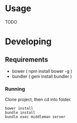 # Usage

TODO


# Developing

## Requirements

* bower ( npm install bower -g )
* bundler ( gem install bundler )

### Running

Clone project, then cd into folder.

```
bower install
bundle install
bundle exec middleman server
```
